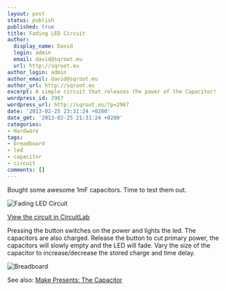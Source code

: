 ```yaml
---
layout: post
status: publish
published: true
title: Fading LED Circuit
author:
  display_name: David
  login: admin
  email: david@sqroot.eu
  url: http://sqroot.eu
author_login: admin
author_email: david@sqroot.eu
author_url: http://sqroot.eu
excerpt: A simple circuit that releases the power of the Capacitor!
wordpress_id: 2967
wordpress_url: http://sqroot.eu/?p=2967
date: '2013-02-25 23:31:24 +0200'
date_gmt: '2013-02-25 21:31:24 +0200'
categories:
- Hardware
tags:
- breadboard
- led
- capacitor
- circuit
comments: []
---
```

<p>Bought some awesome 1mF capacitors. Time to test them out.</p>
<p><img src="https://www.circuitlab.com/circuit/ddb6jy/screenshot/540x405/" alt="Fading LED Circuit" /></p>
<p><a href="https://www.circuitlab.com/circuit/ddb6jy/led-with-a-capacitor/">View the circuit in CircuitLab</a></p>
<p>Pressing the button switches on the power and lights the led. The capacitors are also charged. Release the button to cut primary power, the capacitors will slowly empty and the LED will fade. Vary the size of the capacitor to increase/decrease the stored charge and time delay.</p>
<p><img src="http://sqroot.eu/wp-content/uploads/2013/02/led_capacitor_circuit.jpg" alt="Breadboard" /></p>
<p>See also: <a href="http://www.youtube.com/watch?v=ZYH9dGl4gUE">Make Presents: The Capacitor</a></p>
